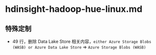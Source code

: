 # hdinsight-hadoop-hue-linux.md

## 特殊定制

* 49 行，删除 Data Lake Store 相关内容，`either Azure Storage Blobs (WASB) or Azure Data Lake Store` => `Azure Storage Blobs (WASB)`